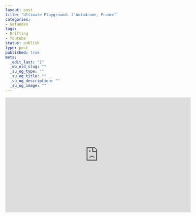 ```yaml
--- 
layout: post
title: "Ultimate Playground: l'Autodrome, France"
categories: 
- Gefunden
tags: 
- Drifting
- Youtube
status: publish
type: post
published: true
meta: 
  _edit_last: "1"
  _wp_old_slug: ""
  _su_og_type: ""
  _su_og_title: ""
  _su_og_description: ""
  _su_og_image: ""
---
```

<iframe title="YouTube video player" class="youtube-player" type="text/html" width="584" height="362" src="http://www.youtube.com/embed/4TshFWSsrn8?rel=0&amp;hd=1" frameborder="0"></iframe>
